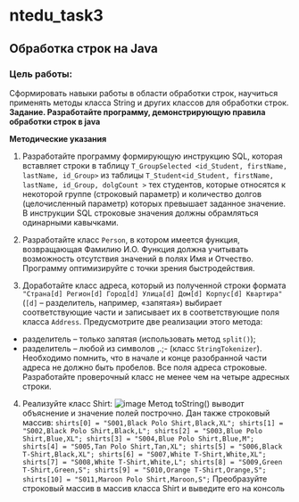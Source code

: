 # ntedu_task3
## Обработка строк на Java
### Цель работы:
Сформировать навыки работы в области обработки строк, научиться
применять методы класса String и других классов для обработки строк.  
**Задание. Разработайте программу, демонстрирующую правила
обработки строк в java**

**Методические указания**

1. Разработайте программу формирующую инструкцию SQL, которая
вставляет строки в таблицу `T_GroupSelected <id_Student,
firstName, lastName, id_Group>` из таблицы
`T_Student<id_Student, firstName, lastName, id_Group,
dolgCount >` тех студентов, которые относятся к некоторой группе
(строковый параметр) и количество долгов (целочисленный параметр)
которых превышает заданное значение.
В инструкции SQL строковые значения должны обрамляться
одинарными кавычками.

2. Разработайте класс `Person`, в котором имеется функция, возвращающая
Фамилию И.О. Функция должна учитывать возможность отсутствия
значений в полях Имя и Отчество. Программу оптимизируйте с точки
зрения быстродействия.

3. Доработайте класс адреса, который из полученной строки формата
`"Страна[d] Регион[d] Город[d] Улица[d] Дом[d] Корпус[d]
Квартира"` (`[d]` – разделитель, например, «запятая») выбирает
соответствующие части и записывает их в соответствующие поля класса
`Address`.
Предусмотрите две реализации этого метода:
- разделитель – только запятая (использовать метод `split()`);
- разделитель – любой из символов ,.;- (класс `StringTokenizer`).  
Необходимо помнить, что в начале и конце разобранной части адреса не
должно быть пробелов. Все поля адреса строковые.
Разработайте проверочный класс не менее чем на четыре адресных
строки.

4. Реализуйте класс Shirt:
![image](https://user-images.githubusercontent.com/86832867/126050692-ac3b43ba-1f8f-48d6-9660-c3492724f401.png)
Метод toString() выводит объяснение и значение полей построчно.
Дан также строковый массив:
 `shirts[0] = "S001,Black Polo Shirt,Black,XL";
 shirts[1] = "S002,Black Polo Shirt,Black,L";
 shirts[2] = "S003,Blue Polo Shirt,Blue,XL";
 shirts[3] = "S004,Blue Polo Shirt,Blue,M";
 shirts[4] = "S005,Tan Polo Shirt,Tan,XL";
 shirts[5] = "S006,Black T-Shirt,Black,XL";
 shirts[6] = "S007,White T-Shirt,White,XL";
 shirts[7] = "S008,White T-Shirt,White,L";
 shirts[8] = "S009,Green T-Shirt,Green,S";
 shirts[9] = "S010,Orange T-Shirt,Orange,S";
 shirts[10] = "S011,Maroon Polo Shirt,Maroon,S";`
Преобразуйте строковый массив в массив класса Shirt и выведите его на
консоль
